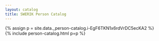 ```yaml
---
layout: catalog
title: SWERIK Person Catalog
---
```

{% assign p = site.data._person-catalog.i-EgF6TKN1x6rdVrDC5ecKA2 %}
{% include person-catalog.html p=p %}

